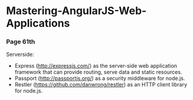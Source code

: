 # Mastering-AngularJS-Web-Applications
### Page 61th

Serverside:
+ Express (http://expressjs.com/) as the server-side web application 
framework that can provide routing, serve data and static resources.
+ Passport (http://passportjs.org/) as a security middleware for node.js.
+ Restler (https://github.com/danwrong/restler) as an HTTP client library 
for node.js.
